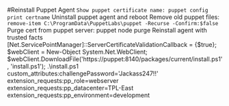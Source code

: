 #Reinstall Puppet Agent 
`Show puppet certificate name: puppet config print certname`
Uninstall puppet agent and reboot 
Remove old puppet files: 
`remove-item C:\ProgramData\PuppetLabs\puppet -Recurse -Confirm:$false`
Purge cert from puppet server: puppet node purge <CERTNAME>
Reinstall agent with trusted facts
    [Net.ServicePointManager]::ServerCertificateValidationCallback = {$true};
    $webClient = New-Object System.Net.WebClient;
    $webClient.DownloadFile('https://puppet:8140/packages/current/install.ps1', 'install.ps1');
    .\install.ps1 custom_attributes:challengePassword='Jackass247!!' extension_requests:pp_role=webserver extension_requests:pp_datacenter=TPL-East extension_requests:pp_environment=development



